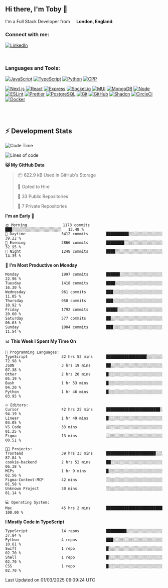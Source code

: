 ## Hi there, I'm Toby 👋

I'm a Full Stack Developer from <img src="https://cdn-icons-png.flaticon.com/512/197/197374.png" width="13" /> **London, England**.

### Connect with me:

[![LinkedIn][linkedin-shield]][linkedin-url]

<br />

### Languages and Tools:

[![JavaScript][JavaScript]][JavaScript-url] [![TypeScript][TypeScript]][TypeScript-url] [![Python][Python]][Python-url] [![CPP][CPP]][CPP-url]

[![Next.js][Next.js]][Next-url] [![React][React.js]][React-url] [![Express][Express.js]][Express-url] [![Socket.io][SocketIo]][SocketIo-url] [![MUI][MUI]][MUI-url] [![MongoDB][MongoDB]][Mongo-url] [![Node][Node.js]][Node-url] [![ESLint][ESLint]][ESLint-url] [![Prettier][Prettier]][Prettier-url] [![PostgreSQL][PostgreSQL]][PostgreSQL-url] [![Git][Git]][Git-url] [![GitHub][GitHub]][GitHub-url] [![Shadcn][Shadcn]][Shadcn-url] [![CircleCi][CircleCi]][CircleCi-url] [![Docker][Docker]][Docker-url]

<br />
<br />

## :zap: Development Stats

<!--START_SECTION:waka-->
![Code Time](http://img.shields.io/badge/Code%20Time-1%2C239%20hrs%202%20mins-blue)

![Lines of code](https://img.shields.io/badge/From%20Hello%20World%20I%27ve%20Written-3.4%20million%20lines%20of%20code-blue)

**🐱 My GitHub Data** 

> 📦 622.9 kB Used in GitHub's Storage 
 > 
> 💼 Opted to Hire
 > 
> 📜 33 Public Repositories 
 > 
> 🔑 7 Private Repositories 
 > 
**I'm an Early 🐤** 

```text
🌞 Morning                1173 commits        ███░░░░░░░░░░░░░░░░░░░░░░   13.48 % 
🌆 Daytime                3412 commits        ██████████░░░░░░░░░░░░░░░   39.22 % 
🌃 Evening                2866 commits        ████████░░░░░░░░░░░░░░░░░   32.95 % 
🌙 Night                  1248 commits        ████░░░░░░░░░░░░░░░░░░░░░   14.35 % 
```
📅 **I'm Most Productive on Monday** 

```text
Monday                   1997 commits        ██████░░░░░░░░░░░░░░░░░░░   22.96 % 
Tuesday                  1418 commits        ████░░░░░░░░░░░░░░░░░░░░░   16.30 % 
Wednesday                961 commits         ███░░░░░░░░░░░░░░░░░░░░░░   11.05 % 
Thursday                 950 commits         ███░░░░░░░░░░░░░░░░░░░░░░   10.92 % 
Friday                   1792 commits        █████░░░░░░░░░░░░░░░░░░░░   20.60 % 
Saturday                 577 commits         ██░░░░░░░░░░░░░░░░░░░░░░░   06.63 % 
Sunday                   1004 commits        ███░░░░░░░░░░░░░░░░░░░░░░   11.54 % 
```


📊 **This Week I Spent My Time On** 

```text
💬 Programming Languages: 
TypeScript               32 hrs 52 mins      ██████████████████░░░░░░░   72.98 % 
JSON                     3 hrs 19 mins       ██░░░░░░░░░░░░░░░░░░░░░░░   07.38 % 
Other                    2 hrs 20 mins       █░░░░░░░░░░░░░░░░░░░░░░░░   05.19 % 
Bash                     1 hr 53 mins        █░░░░░░░░░░░░░░░░░░░░░░░░   04.20 % 
Python                   1 hr 46 mins        █░░░░░░░░░░░░░░░░░░░░░░░░   03.95 % 

🔥 Editors: 
Cursor                   42 hrs 25 mins      ████████████████████████░   94.19 % 
Linear                   1 hr 49 mins        █░░░░░░░░░░░░░░░░░░░░░░░░   04.05 % 
VS Code                  33 mins             ░░░░░░░░░░░░░░░░░░░░░░░░░   01.25 % 
Figma                    13 mins             ░░░░░░░░░░░░░░░░░░░░░░░░░   00.51 % 

🐱‍💻 Projects: 
frontend                 39 hrs 33 mins      ██████████████████████░░░   87.84 % 
cookie-backend           2 hrs 52 mins       ██░░░░░░░░░░░░░░░░░░░░░░░   06.38 % 
MCPs                     1 hr 9 mins         █░░░░░░░░░░░░░░░░░░░░░░░░   02.56 % 
Figma-Context-MCP        42 mins             ░░░░░░░░░░░░░░░░░░░░░░░░░   01.58 % 
Unknown Project          30 mins             ░░░░░░░░░░░░░░░░░░░░░░░░░   01.14 % 

💻 Operating System: 
Mac                      45 hrs 2 mins       █████████████████████████   100.00 % 
```

**I Mostly Code in TypeScript** 

```text
TypeScript               14 repos            █████████░░░░░░░░░░░░░░░░   37.84 % 
Python                   4 repos             ███░░░░░░░░░░░░░░░░░░░░░░   10.81 % 
Swift                    1 repo              █░░░░░░░░░░░░░░░░░░░░░░░░   02.70 % 
Shell                    1 repo              █░░░░░░░░░░░░░░░░░░░░░░░░   02.70 % 
CSS                      1 repo              █░░░░░░░░░░░░░░░░░░░░░░░░   02.70 % 
```




 Last Updated on 01/03/2025 06:09:24 UTC
<!--END_SECTION:waka-->


<!-- MARKDOWN LINKS & IMAGES -->
<!-- https://www.markdownguide.org/basic-syntax/#reference-style-links -->

[CPP-url]: https://cplusplus.com/
[CPP]: https://img.shields.io/badge/-C++-blue?style=for-the-badge&logo=cplusplus
[JavaScript-url]: https://developer.mozilla.org/en-US/docs/Web/JavaScript
[JavaScript]: https://shields.io/badge/JavaScript-F7DF1E?logo=JavaScript&logoColor=000&style=for-the-badge
[TypeScript-url]: https://www.typescriptlang.org/
[TypeScript]: https://shields.io/badge/TypeScript-3178C6?logo=TypeScript&logoColor=FFF&style=for-the-badge
[Python-url]: https://www.python.org/
[Python]: https://img.shields.io/badge/python-3670A0?style=for-the-badge&logo=python&logoColor=ffdd54
[linkedin-shield]: https://img.shields.io/badge/LinkedIn-0077B5?style=for-the-badge&logo=linkedin&logoColor=white
[linkedin-url]: https://linkedin.com/in/toby-dixon-smith/
[Next.js]: https://img.shields.io/badge/next.js-000000?style=for-the-badge&logo=nextdotjs&logoColor=white
[Next-url]: https://nextjs.org/
[React.js]: https://img.shields.io/badge/React-20232A?style=for-the-badge&logo=react&logoColor=61DAFB
[React-url]: https://reactjs.org/
[Express.js]: https://img.shields.io/badge/Express.js-404D59?style=for-the-badge&logo=express
[Express-url]: https://expressjs.com/
[Node.js]: https://img.shields.io/badge/Node.js-43853D?style=for-the-badge&logo=node.js&logoColor=white
[Node-url]: https://nodejs.org/
[MongoDB]: https://img.shields.io/badge/MongoDB-4EA94B?style=for-the-badge&logo=mongodb&logoColor=white
[Mongo-url]: https://www.mongodb.com/
[ESLint]: https://img.shields.io/badge/eslint-3A33D1?style=for-the-badge&logo=eslint&logoColor=white
[ESLint-url]: https://eslint.org/
[Prettier]: https://img.shields.io/badge/prettier-1A2C34?style=for-the-badge&logo=prettier&logoColor=F7BA3E
[Prettier-url]: https://prettier.io/
[SocketIo-url]: https://socket.io/
[SocketIo]: https://img.shields.io/badge/Socket.io-010101?style=for-the-badge&logo=socket.io&badgeColor=010101
[MUI-url]: https://mui.com/
[MUI]: https://img.shields.io/badge/MUI-%230081CB.svg?style=for-the-badge&logo=mui&logoColor=white
[PostgreSQL-url]: https://www.postgresql.org/
[PostgreSQL]: https://img.shields.io/badge/postgresql-4169e1?style=for-the-badge&logo=postgresql&logoColor=white
[Git-url]: https://git-scm.com/
[Git]: https://img.shields.io/badge/GIT-E44C30?style=for-the-badge&logo=git&logoColor=white
[GitHub-url]: https://github.com/
[GitHub]: https://img.shields.io/badge/GitHub-100000?style=for-the-badge&logo=github&logoColor=white
[Shadcn-url]: https://ui.shadcn.com/
[Shadcn]: https://img.shields.io/badge/shadcn%2Fui-000?logo=shadcnui&logoColor=fff&style=for-the-badge
[CircleCi-url]: https://ui.shadcn.com/
[CircleCi]: https://img.shields.io/badge/circleci-343434?logo=circleci&logoColor=fff&style=for-the-badge
[Docker-url]: https://ui.shadcn.com/
[Docker]: https://img.shields.io/badge/docker-2496ED?logo=docker&logoColor=fff&style=for-the-badge
